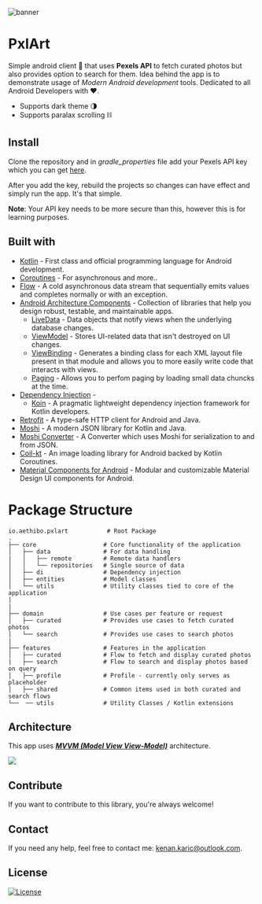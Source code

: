 ![banner](https://user-images.githubusercontent.com/30006970/102007428-51303780-3d29-11eb-862f-fd462015fd66.png)

# PxlArt

 Simple android client 📱 that uses **Pexels API** to fetch curated photos but also provides option to search for them. Idea behind the app is to demonstrate usage of *Modern Android development* tools. Dedicated to all Android Developers with ❤️.
  - Supports dark theme 🌗
  - Supports paralax scrolling ⛓

 ## Install

 Clone the repository and in _gradle_properties_ file add your Pexels API key which you can get [here](https://www.pexels.com/api/).
 
 After you add the key, rebuild the projects so changes can have effect and simply run the app. It's that simple.

 **Note**: Your API key needs to be more secure than this, however this is for learning purposes.

 ## Built with

 - [Kotlin](https://kotlinlang.org/) - First class and official programming language for Android development.
 - [Coroutines](https://kotlinlang.org/docs/reference/coroutines-overview.html) - For asynchronous and more..
 - [Flow](https://kotlin.github.io/kotlinx.coroutines/kotlinx-coroutines-core/kotlinx.coroutines.flow/-flow/) - A cold asynchronous data stream that sequentially emits values and completes normally or with an exception.
 - [Android Architecture Components](https://developer.android.com/topic/libraries/architecture) - Collection of libraries that help you design robust, testable, and  maintainable apps.
   - [LiveData](https://developer.android.com/topic/libraries/architecture/livedata) - Data objects that notify views when the underlying database changes.
   - [ViewModel](https://developer.android.com/topic/libraries/architecture/viewmodel) - Stores UI-related data that isn't destroyed on UI changes. 
   - [ViewBinding](https://developer.android.com/topic/libraries/view-binding) - Generates a binding class for each XML layout file present in that module and allows you to more easily write code that interacts with views.
   - [Paging](https://developer.android.com/topic/libraries/architecture/paging/) - Allows you to perfom paging by loading small data chuncks at the time.
 - [Dependency Injection](https://developer.android.com/training/dependency-injection) - 
   - [Koin](https://insert-koin.io/) - A pragmatic lightweight dependency injection framework for Kotlin developers.
 - [Retrofit](https://square.github.io/retrofit/) - A type-safe HTTP client for Android and Java.
 - [Moshi](https://github.com/square/moshi) - A modern JSON library for Kotlin and Java.
 - [Moshi Converter](https://github.com/square/retrofit/tree/master/retrofit-converters/moshi) - A Converter which uses Moshi for serialization to and from JSON.
 - [Coil-kt](https://coil-kt.github.io/coil/) - An image loading library for Android backed by Kotlin Coroutines.
 - [Material Components for Android](https://github.com/material-components/material-components-android) - Modular and customizable Material Design UI components for Android.

 # Package Structure

    io.aethibo.pxlart           # Root Package
    .
    ├── core                   # Core functionality of the application
    │   ├── data               # For data handling
    |   │   ├── remote         # Remote data handlers
    │   │   └── repositories   # Single source of data
    │   ├── di                 # Dependency injection
    │   ├── entities           # Model classes  
    │   └── utils              # Utility classes tied to core of the application
    |
    |
    ├── domain                 # Use cases per feature or request
    │   ├── curated            # Provides use cases to fetch curated photos 
    │   └── search             # Provides use cases to search photos
    |
    ├── features               # Features in the application
    │   ├── curated            # Flow to fetch and display curated photos
    |   ├── search             # Flow to search and display photos based on query
    │   ├── profile            # Profile - currently only serves as placeholder
    │   ├── shared             # Common items used in both curated and search flows
    └──  ── utils              # Utility Classes / Kotlin extensions

## Architecture

This app uses [***MVVM (Model View View-Model)***](https://developer.android.com/jetpack/docs/guide#recommended-app-arch) architecture.

![](https://developer.android.com/topic/libraries/architecture/images/final-architecture.png)


## Contribute

If you want to contribute to this library, you're always welcome!

## Contact

If you need any help, feel free to contact me: kenan.karic@outlook.com.

## License
[![License](https://img.shields.io/badge/License-Apache%202.0-blue.svg)](https://opensource.org/licenses/Apache-2.0)
